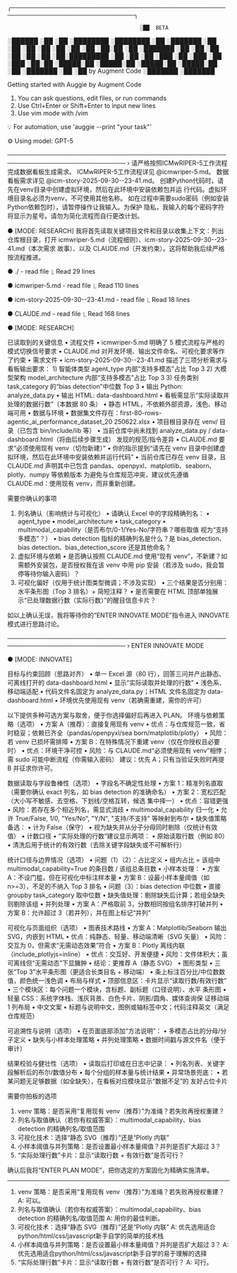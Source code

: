  ╭──────────────────────────────────────────────────────────────────────────────╮


                                              ░██  BETA

   ░██████   ░██    ░██  ░████████  ░████████ ░██ ░███████
        ░██  ░██    ░██ ░██    ░██ ░██    ░██ ░██░██    ░██
   ░███████  ░██    ░██ ░██    ░██ ░██    ░██ ░██░█████████
  ░██   ░██  ░██   ░███ ░██   ░███ ░██   ░███ ░██░██
   ░█████░██  ░█████░██  ░█████░██  ░█████░██ ░██ ░███████
                               ░██        ░██
   by Augment Code       ░███████   ░███████


  Getting started with Auggie by Augment Code
  1. You can ask questions, edit files, or run commands
  2. Use Ctrl+Enter or Shift+Enter to input new lines
  3. Use vim mode with /vim


  💡 For automation, use 'auggie --print "your task"'

 ⚙  Using model: GPT-5


 ─────────────────────────────────────────────────────────────────────────────
 › 请严格按照ICMwRIPER-5工作流程完成数据看板生成需求。
 ICMwRIPER-5工作流程详见 @icmwriper-5.md。
 数据看板需求详见 @icm-story-2025-09-30--23-41.md。
 创建Python代码时，请先在venv目录中创建虚拟环境，然后在此环境中安装依赖包并运
 行代码。虚拟环境目录名必须为venv，不可使用其他名称。
 如在过程中需要sudo密码（例如安装Python依赖包时），请暂停操作让我输入。为保护
 隐私，我输入的每个密码字符将显示为星号。请勿为简化流程而自行更改计划。


 ● [MODE: RESEARCH]
   我将首先读取关键项目文件和目录以收集上下文：列出仓库根目录，打开
   icmwriper-5.md（流程细则）、icm-story-2025-09-30--23-41.md（本次需求
   故事）、以及 CLAUDE.md（开发约束）。这将帮助我后续严格按流程推进。

 ● ./ - read file
   ⎿ Read 29 lines

 ● icmwriper-5.md - read file
   ⎿ Read 110 lines

 ● icm-story-2025-09-30--23-41.md - read file
   ⎿ Read 18 lines

 ● CLAUDE.md - read file
   ⎿ Read 168 lines

 ● [MODE: RESEARCH]

   已读取到的关键信息
     • 流程文件
        • icmwriper-5.md 明确了 5 模式流程与严格的模式切换信号要求
        • CLAUDE.md 对开发环境、输出文件命名、可视化要求等作了约束
     • 需求文件
        • icm-story-2025-09-30--23-41.md
          描述了三项分析需求与看板输出要求：
       1) 智能体类型 agent_type 内部“支持多模态”占比 Top 3
       2) 大模型架构 model_architecture 内部“支持多模态”占比 Top 3
       3) 任务类别 task_category 的“bias detection”中位数 Top 3
           • 输出 Python: analyze_data.py
           • 输出 HTML: data-dashboard.html
           • 看板需显示“实际读取并处理的数据行数”（本数据 80 条）
           • 静态 HTML，不依赖外部资源，浅色、移动端可用
     • 数据与环境
        • 数据集文件存在：first-80-rows-agentic_ai_performance_dataset_20
          250622.xlsx
        • 项目根目录存在 venv/ 目录（已包含 bin/include/lib 等）
        • 当前仓库中尚未找到 analyze_data.py /
          data-dashboard.html（将由后续步骤生成）
   发现的规范/指令差异
     • CLAUDE.md 要求“必须使用现有 venv（切勿新建）”
     • 你的指示提到“请先在 venv
       目录中创建虚拟环境，然后在此环境中安装依赖并运行代码”
     • 当前仓库已存在 venv 目录，且 CLAUDE.md 声明其中已包含
       pandas、openpyxl、matplotlib、seaborn、plotly、numpy 等依赖版本
   为避免与仓库规范冲突，建议优先遵循 CLAUDE.md：使用现有
   venv，而非重新创建。

   需要你确认的事项
   1) 列名确认（影响统计与可视化）
        • 请确认 Excel 中的字段精确列名：
           • agent_type
           • model_architecture
           • task_category
           • multimodal_capability（是否布尔/0-1/Yes-No/字符串？哪些取值
             视为“支持多模态”？）
           • bias detection 指标的精确列名是什么？是
             bias_detection、bias detection、bias_detection_score
             还是其他命名？
   2) 虚拟环境与依赖
        • 是否确认按照 CLAUDE.md 使用“现有
          venv”，不新建？如需额外安装包，是否授权我在该 venv 中用 pip
          安装（若涉及 sudo，我会暂停等待你输入密码）？
   3) 可视化偏好（仅用于统计图类型微调；不涉及实现）
        • 三个结果是否分别用：水平条形图（Top 3 排名）+ 简短注释？
        • 是否需要在 HTML
          顶部单独展示“已处理数据行数（实际行数）”的醒目信息卡片？

   如以上确认无误，我将等待你的“ENTER INNOVATE MODE”指令进入 INNOVATE
   模式进行思路讨论。

 ─────────────────────────────────────────────────────────────────────────────
 › ENTER INNOVATE MODE

 ● [MODE: INNOVATE]

   目标与约束回顾（思路对齐）
     • 单一 Excel 源（80 行），回答三问并产出静态、可离线打开的
       data-dashboard.html
     • 显示“实际读取并处理的行数”
     • 浅色系、移动端适配
     • 代码文件名固定为 analyze_data.py；HTML 文件名固定为
       data-dashboard.html
     • 环境优先使用现有 venv（若确需重建，需你的许可）

   以下提供多种可选方案与取舍，便于你选择偏好后再进入 PLAN。
   环境与依赖策略（选项）
     • 方案 A（推荐）：直接复用现有 venv
        • 优点：与仓库规范一致，省时稳妥；依赖已齐全（pandas/openpyxl/sea
          born/matplotlib/plotly）
        • 风险：若 venv 已损坏需排障
     • 方案 B：在特殊情况下重建 venv（仅在你授权且必要时）
        • 优点：环境干净可控
        • 风险：与 CLAUDE.md“必须使用现有 venv”相悖；需 sudo
          可能中断流程（你需输入密码）
   建议：优先 A；只有当验证失败时再提 B 并征求你许可。

   数据读取与字段鲁棒性（选项）
     • 字段名不确定性处理
        • 方案 1：精准列名直取（需要你确认 exact 列名，如 bias detection
          的准确命名）
        • 方案 2：宽松匹配（大小写不敏感、去空格、下划线/空格互转，候选
          集中择一）
           • 优点：容错更强
           • 风险：若存在多个相近列名，需显式消歧
     • multimodal_capability 归一化
        • 允许 True/False, 1/0, "Yes/No", "Y/N", "支持/不支持"
          等映射到布尔
        • 缺失值策略备选：
           • 计为 False（保守）
           • 视为缺失并从分子分母同时剔除（仅统计有效值）
     • 计数口径
        • “实际处理的行数”建议显示两项：
           • 原始读取行数（例如 80）
           • 清洗后用于统计的有效行数（去除关键字段缺失或不可解析行）

   统计口径与边界情况（选项）
     • 问题（1）（2）：占比定义
        • 组内占比 = 该组中 multimodal_capability=True 的条目数 /
          该组总条目数
        • 小样本处理：
           • 方案 A：不设门槛，但在可视化中标注样本量
           • 方案 B：设最小样本量阈值（如 n>=3），不足的不纳入 Top 3
             排名
     • 问题（3）：bias detection 中位数
        • 直接 groupby task_category 取中位数
        • 缺失值处理：剔除缺失后计算；若组全缺失则剔除该组
     • 并列处理
        • 方案 A：严格取前 3，分数相同按组名排序打破并列
        • 方案 B：允许超过 3（若并列），并在图上标记“并列”

   可视化与页面组织（选项）
     • 图表技术路线
        • 方案 A：Matplotlib/Seaborn 输出 SVG，内嵌到 HTML
           • 优点：纯静态、轻量、移动端清晰（SVG 矢量）
           • 风险：交互为 0，但需求“无需动态效果”符合
        • 方案 B：Plotly 离线内联（include_plotlyjs=inline）
           • 优点：交互好、开发便捷
           • 风险：文件体积大；虽可离线但“无需动态”下显臃肿
        • 结论：更推荐 A（静态 SVG）
     • 图形类型
        • 三张“Top 3”水平条形图（更适合长类目名 + 移动端）
        • 条上标注百分比/中位数数值，颜色统一浅色调
     • 布局与样式
        • 顶部信息区：卡片显示“读取行数/有效行数”
        • 三个模块区：每个问题一个模块，含标题、副标题（口径说明）、水平
          条形图
        • 轻量 CSS：系统字体栈、浅灰背景、白色卡片、阴影/圆角、媒体查询保
          证移动端 1 列布局
     • 中文文案
        • 标题与说明中文，图例或轴标签中文；代码注释英文（满足仓库规范）

   可追溯性与说明（选项）
     • 在页面底部添加“方法说明”：
        • 多模态占比的分母/分子定义
        • 缺失与小样本处理策略
        • 并列处理策略
        • 数据时间戳与源文件名（便于审计）

   结果校验与健壮性（选项）
     • 读取后打印或在日志中记录：
        • 列名列表、关键字段解析后的布尔/数值分布
        • 每个分组的样本量与统计结果
     • 异常场景兜底：
        • 若某问题无足够数据（如全缺失），在看板对应模块显示“数据不足”的
          友好占位卡片

   需要你拍板的选项
   1) venv 策略：是否采用“复用现有
   venv（推荐）”为准绳？若失败再授权重建？
   2) 列名与取值确认（若你有权威答案）：multimodal_capability、bias
   detection 的精确列名/取值范围
   3) 可视化技术：选择“静态 SVG（推荐）”还是“Plotly 内联”
   4) 小样本阈值与并列策略：是否设置最小样本量阈值？并列是否扩大超过
   3？
   5) “实际处理行数”卡片：显示“读取行数 + 有效行数”是否可行？

   确认后我将“ENTER PLAN MODE”，把你选定的方案固化为精确实施清单。

---

   1) venv 策略：是否采用“复用现有
   venv（推荐）”为准绳？若失败再授权重建？
   A: 可以。
   2) 列名与取值确认（若你有权威答案）：multimodal_capability、bias
   detection 的精确列名/取值范围
   A: 用你的最佳判断。
   3) 可视化技术：选择“静态 SVG（推荐）”还是“Plotly 内联”
   A: 优先选用适合python/html/css/javascript新手自学的简单的技术栈
   4) 小样本阈值与并列策略：是否设置最小样本量阈值？并列是否扩大超过
   3？
   A: 优先选用适合python/html/css/javascript新手自学的易于理解的选择
   5) “实际处理行数”卡片：显示“读取行数 + 有效行数”是否可行？
   A: 可行。
